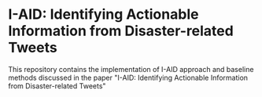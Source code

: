 # I-AID: Identifying Actionable Information from Disaster-related Tweets
This repository contains the implementation of I-AID approach and baseline methods discussed in the paper "I-AID: Identifying Actionable Information from Disaster-related Tweets" 

